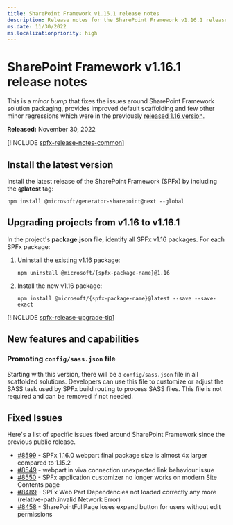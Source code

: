 ```yaml
---
title: SharePoint Framework v1.16.1 release notes
description: Release notes for the SharePoint Framework v1.16.1 release
ms.date: 11/30/2022
ms.localizationpriority: high
---
```

# SharePoint Framework v1.16.1 release notes

This is a _minor bump_ that fixes the issues around SharePoint Framework solution packaging, provides improved default scaffolding and few other minor regressions which were in the previously [released 1.16 version](release-1.16.md).

**Released:** November 30, 2022

[!INCLUDE [spfx-release-notes-common](../../includes/snippets/spfx-release-notes-common.md)]

## Install the latest version

Install the latest release of the SharePoint Framework (SPFx) by including the **@latest** tag:

```console
npm install @microsoft/generator-sharepoint@next --global
```

## Upgrading projects from v1.16 to v1.16.1

In the project's **package.json** file, identify all SPFx v1.16 packages. For each SPFx package:

1. Uninstall the existing v1.16 package:

    ```console
    npm uninstall @microsoft/{spfx-package-name}@1.16
    ```

1. Install the new v1.16 package:

    ```console
    npm install @microsoft/{spfx-package-name}@latest --save --save-exact
    ```

[!INCLUDE [spfx-release-upgrade-tip](../../includes/snippets/spfx-release-upgrade-tip.md)]

## New features and capabilities

### Promoting `config/sass.json` file

Starting with this version, there will be a `config/sass.json` file in all  scaffolded solutions. Developers can use this file to customize or adjust the SASS task used by SPFx build routing to process SASS files. This file is not required and can be removed if not needed.

## Fixed Issues

Here's a list of specific issues fixed around SharePoint Framework since the previous public release.

- [#8599](https://github.com/SharePoint/sp-dev-docs/issues/8599) - SPFx 1.16.0 webpart final package size is almost 4x larger compared to 1.15.2
- [#8549](https://github.com/SharePoint/sp-dev-docs/issues/8549) - webpart in viva connection unexpected link behaviour issue
- [#8550](https://github.com/SharePoint/sp-dev-docs/issues/8550) - SPFx application customizer no longer works on modern Site Contents page
- [#8489](https://github.com/SharePoint/sp-dev-docs/issues/8489) - SPFx Web Part Dependencies not loaded correctly any more (relative-path.invalid Network Error)
- [#8458](https://github.com/SharePoint/sp-dev-docs/issues/8458) - SharePointFullPage loses expand button for users without edit permissions
